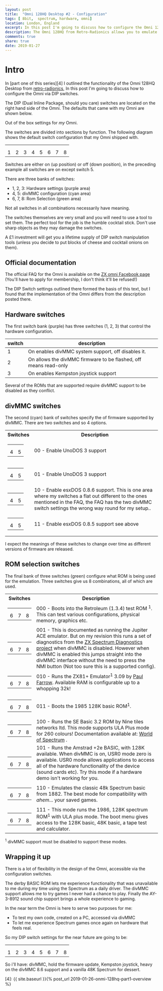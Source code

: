 ```yaml
---
layout: post
title:  "Omni 128HQ Desktop #2 - Configuration"
tags: [ 8bit,  spectrum, hardware, omni]
location: London, England
excerpt: In this post I'm going to discuss how to configure the Omni 128HQ Desktop via DIP switches.
description: The Omni 128HQ from Retro-Radionics allows you to emulate 48K, 128K Spectrums, ZX81 and other formats. The Omni is configured via DIP switches, in this article we discuss the available options. 
comments: true
share: true
date: 2019-01-27
---
```

# Intro

In [part one of this series][4] I outlined the functionality of the Omni 128HQ Desktop from [retro-radionics][1], In this post I'm going to discuss how to configure the Omni via DIP switches.

The DIP (Dual Inline Package, should you care) switches are located on the right hand side of the Omni. The defaults that came with my Omni are shown below.

<div class="dbImg zoom100 centeredImg" data-src="omni-128-desktop/omni_switches.png" alt="Picture of the default configuration settings for the DIP switches." ></div>

<div class="dbCaption">
Out of the box settings for <em>my</em> Omni.
</div>

The switches are divided into sections by function. The following diagram shows the default switch configuration that my Omni shipped with.

<table class="omni-dip">
    <tr>
    <td class="h"><div class="i"></div></td> <td class="h"><div class="i"></div></td><td class="h"><div class="i"></div></td><td class="d"><div class="i"></div></td>
    <td class="d"><div class="o"></div></td><td class="r"><div class="i"></div></td><td class="r"><div class="i"></div></td><td class="r"><div class="i"></div></td>
    </tr>
    <tr>
    <td class="h"><div class="o"></div></td> <td class="h"><div class="o"></div></td><td class="h"><div class="o"></div></td><td class="d"><div class="o"></div></td>
    <td class="d"><div class="i"></div></td><td class="r"><div class="o"></div></td><td class="r"><div class="o"></div></td><td class="r"><div class="o"></div></td>
    </tr>
    <tr>
    <td class="h">1</td><td class="h">2</td><td class="h">3</td><td class="d">4</td><td class="d">5</td><td class="r">6</td><td class="r">7</td><td class="r">8</td>
    </tr>
</table>

Switches are either on (up position) or off (down position), in the preceding example all switches are on except switch 5.

There are three banks of switches:

+ 1, 2, 3: Hardware settings (purple area)
+ 4, 5: divMMC configuration (cyan area)
+ 6, 7, 8: Rom Selection (green area)

Not all switches in all combinations necessarily have meaning.

The switches themselves are very small and you will need to use a tool to set them. The perfect tool for the job is the humble cocktail stick. Don't use sharp objects as they may damage the switches.

<div class="dbImg zoom50 centeredImg" data-src="omni-128-desktop/picks.png" alt="Picture of some cocktail sticks." ></div>

<div class="dbCaption">
A £1 investment will get you a lifetime supply of DIP switch manipulation tools (unless you decide to put blocks of cheese and cocktail onions on them).
</div>

## Official documentation

The official FAQ for the Omni is available on the [ZX omni Facebook page][3] (You'll have to apply for membership, I don't think it'll be refused!) 

The DIP Switch settings outlined there formed the basis of this text, but I found that the implementation of the Omni differs from the description posted there.


## Hardware switches

The first switch bank (purple) has three switches (1, 2, 3) that control the hardware configuration.

| switch | description |
| ------ | ----------- |
| 1 | On enables divMMC system support, off disables it. |
| 2 | On allows the divMMC firmware to be flashed, off means read-only |
| 3 | On enables Kempston joystick support |

Several of the ROMs that are supported require divMMC support to be disabled as they conflict.

## divMMC switches

The second (cyan) bank of switches specify the of firmware supported by divMMC. There are two switches and so 4 options.

<table>
    <tr>
        <th>Switches</th><th>Description</th>
    </tr>
    <tr>
        <td>
            <table class="omni-dip">
                <tr>
                    <td class="d"><div class="o"></div></td>
                    <td class="d"><div class="o"></div></td>
                </tr>
                <tr>
                    <td class="d"><div class="i"></div></td>
                    <td class="d"><div class="i"></div></td>
                </tr>
                <tr>
                    <td class="d">4</td>
                    <td class="d">5</td>
                </tr>
            </table>
        </td>
        <td> 00 - Enable UnoDOS 3 support </td>
    </tr>
    <tr>
        <td>
            <table class="omni-dip">
                <tr>
                    <td class="d"><div class="o"></div></td>
                    <td class="d"><div class="i"></div></td>
                </tr>
                <tr>
                    <td class="d"><div class="i"></div></td>
                    <td class="d"><div class="o"></div></td>
                </tr>
                <tr>
                    <td class="d">4</td>
                    <td class="d">5</td>
                </tr>
            </table>
        </td>
        <td> 01 - Enable UnoDOS 3 support </td>
    </tr>
    <tr>
        <td>
            <table class="omni-dip">
                <tr>
                    <td class="d"><div class="i"></div></td>
                    <td class="d"><div class="o"></div></td>
                </tr>
                <tr>
                    <td class="d"><div class="o"></div></td>
                    <td class="d"><div class="i"></div></td>
                </tr>
                <tr>
                    <td class="d">4</td>
                    <td class="d">5</td>
                </tr>
            </table>
        </td>
        <td> 10 - Enable  esxDOS 0.8.6 support. This is one area where my switches a flat out different to the ones mentioned in the FAQ, the FAQ has the two divMMC switch settings the wrong way round for my setup.. </td>
    </tr>

<tr>
        <td>
            <table class="omni-dip">
                <tr>
                    <td class="d"><div class="i"></div></td>
                    <td class="d"><div class="i"></div></td>
                </tr>
                <tr>
                    <td class="d"><div class="o"></div></td>
                    <td class="d"><div class="o"></div></td>
                </tr>
                <tr>
                    <td class="d">4</td>
                    <td class="d">5</td>
                </tr>
            </table>
        </td>
        <td> 11 - Enable  esxDOS 0.8.5 support see above

</table>

I expect the meanings of these switches to change over time as different versions of firmware are released.

## ROM selection switches

The final bank of  three switches (green) configure what ROM is being used for the emulation. Three switches give us 8 combinations, all of which are used.

<table>
    <tr>
        <th>Switches</th><th>Description</th>
    </tr>
    <tr>
        <td>
            <table class="omni-dip">
                <tr><td class="r"><div class="o"></div></td><td class="r"><div class="o"></div></td><td class="r"><div class="o"></div></td></tr>
                <tr><td class="r"><div class="i"></div></td><td class="r"><div class="i"></div></td><td class="r"><div class="i"></div></td></tr>
                <tr><td class="r">6</td><td class="r">7</td><td class="r">8</td></tr>
            </table>
        </td>
        <td> 000 -  Boots into the Retroleum (1.3.4) test ROM <sup>1</sup>. This can test various configurations, physical memory, graphics etc. </td>
    </tr>
    <tr>
        <td>
            <table class="omni-dip">
                <tr><td class="r"><div class="o"></div></td><td class="r"><div class="o"></div></td><td class="r"><div class="i"></div></td></tr>
                <tr><td class="r"><div class="i"></div></td><td class="r"><div class="i"></div></td><td class="r"><div class="o"></div></td></tr>
                <tr><td class="r">6</td><td class="r">7</td><td class="r">8</td></tr>
            </table>
        </td>
        <td> 001 - This is documented as running the Jupiter ACE emulator. But on my revision this runs a set of diagnostics from the <a href="https://github.com/brendanalford/zx-diagnostics/wiki">ZX Spectrum Diagnostics project</a> when divMMC is disabled. However when divMMC is enabled this jumps straight into the divMMC interface without the need to press the NMI button (Not too sure this is a supported config). </td>
    </tr>
    <tr>
        <td>
            <table class="omni-dip">
                <tr><td class="r"><div class="o"></div></td><td class="r"><div class="i"></div></td><td class="r"><div class="o"></div></td></tr>
                <tr><td class="r"><div class="i"></div></td><td class="r"><div class="o"></div></td><td class="r"><div class="i"></div></td></tr>
                <tr><td class="r">6</td><td class="r">7</td><td class="r">8</td></tr>
            </table>
        </td>
        <td> 010 - Runs the ZX81+ Emulator<sup>1</sup> 3.09 by <a href="http://www.fruitcake.plus.com/"> Paul Farrow</a>. Available RAM is configurable up to a whopping 32k!
        </td>
    </tr>
    <tr>
        <td>
            <table class="omni-dip">
                <tr><td class="r"><div class="o"></div></td><td class="r"><div class="i"></div></td><td class="r"><div class="i"></div></td></tr>
                <tr><td class="r"><div class="i"></div></td><td class="r"><div class="o"></div></td><td class="r"><div class="o"></div></td></tr>
                <tr><td class="r">6</td><td class="r">7</td><td class="r">8</td></tr>
            </table>
        </td>
        <td> 011 - Boots the 1985 128K basic ROM<sup>1</sup>.</td>
    </tr>
    <tr>
        <td>
            <table class="omni-dip">
                <tr><td class="r"><div class="i"></div></td><td class="r"><div class="o"></div></td><td class="r"><div class="o"></div></td></tr>
                <tr><td class="r"><div class="o"></div></td><td class="r"><div class="i"></div></td><td class="r"><div class="i"></div></td></tr>
                <tr><td class="r">6</td><td class="r">7</td><td class="r">8</td></tr>
            </table>
        </td>
        <td> 100 - Runs the  SE Basic 3.2 ROM by Nine tiles networks ltd. This mode supports ULA Plus mode for 260 colours! Documentation available at: <a href="http://www.worldofspectrum.org/infoseekid.cgi?id=0027510">World of Spectrum</a> .
        </td>
    </tr>
    <tr>
        <td>
            <table class="omni-dip">
                <tr><td class="r"><div class="i"></div></td><td class="r"><div class="o"></div></td><td class="r"><div class="i"></div></td></tr>
                <tr><td class="r"><div class="o"></div></td><td class="r"><div class="i"></div></td><td class="r"><div class="o"></div></td></tr>
                <tr><td class="r">6</td><td class="r">7</td><td class="r">8</td></tr>
            </table>
        </td>
        <td> 101 - Runs the Amstrad +2e BASIC, with 128K available. When divMMC is on, USR0 mode zero is available. USR0 mode allows applications to access all of the hardware functionality of the device (sound cards etc). Try this mode if a hardware demo isn't working for you.   </td>
    </tr>
    <tr>
        <td>
            <table class="omni-dip">
                <tr><td class="r"><div class="i"></div></td><td class="r"><div class="i"></div></td><td class="r"><div class="o"></div></td></tr>
                <tr><td class="r"><div class="o"></div></td><td class="r"><div class="o"></div></td><td class="r"><div class="i"></div></td></tr>
                <tr><td class="r">6</td><td class="r">7</td><td class="r">8</td></tr>
            </table>
        </td>
        <td> 110 - Emulates the classic 48k Spectrum basic from 1882. The best mode for compatibility with <em>ahem...</em> your saved games. </td>
    </tr>
    <tr>
        <td>
            <table class="omni-dip">
                <tr><td class="r"><div class="i"></div></td><td class="r"><div class="i"></div></td><td class="r"><div class="i"></div></td></tr>
                <tr><td class="r"><div class="o"></div></td><td class="r"><div class="o"></div></td><td class="r"><div class="o"></div></td></tr>
                <tr><td class="r">6</td><td class="r">7</td><td class="r">8</td></tr>
            </table>
        </td>
        <td> 111 -  This mode runs the 1986, 128K spectrum ROM<sup>1</sup> with ULA plus mode. The boot menu gives access to the 128K basic, 48K basic, a tape test and calculator.
        </td>
    </tr>
</table>

<sup>1</sup> divMMC support must be disabled to support these modes.

## Wrapping it up

There is a lot of flexibility in the design of the Omni, accessible via the configuration switches.

The derby BASIC ROM lets me experience functionality that was  unavailable to me during my time using the Spectrum as a daily driver. The divMMC support allows me to try games I never had a chance to play. Finally the AY-3-8912 sound chip support brings a whole experience to gaming.

In the near term the Omni is here to serve two purposes for me:

+ To test my own code, created on a PC, accessed via divMMC
+ To let me experience Spectrum games once again on hardware that feels real.

So my DIP switch settings for the near future are going to be:

<table class="omni-dip">
    <tr>
    <td class="h"><div class="i"></div></td> <td class="h"><div class="o"></div></td><td class="h"><div class="i"></div></td><td class="d"><div class="i"></div></td>
    <td class="d"><div class="i"></div></td><td class="r"><div class="i"></div></td><td class="r"><div class="i"></div></td><td class="r"><div class="o"></div></td>
    </tr>
    <tr>
    <td class="h"><div class="o"></div></td> <td class="h"><div class="i"></div></td><td class="h"><div class="o"></div></td><td class="d"><div class="o"></div></td>
    <td class="d"><div class="o"></div></td><td class="r"><div class="o"></div></td><td class="r"><div class="o"></div></td><td class="r"><div class="i"></div></td>
    </tr>
    <tr>
    <td class="h">1</td><td class="h">2</td><td class="h">3</td><td class="d">4</td><td class="d">5</td><td class="r">6</td><td class="r">7</td><td class="r">8</td>
    </tr>
</table>

So i'll have: divMMC, hold the firmware update, Kempston joystick, heavy on the divMMC 8.6 support and a vanilla 48K Spectrum for dessert.

[1]: https://retroradionics.co.uk/
[2]: https://github.com/brendanalford/zx-diagnostics/wiki
[3]: https://www.facebook.com/groups/519934131721262/files/
[4]: {{ site.baseurl }}{% post_url 2019-01-26-onmi-128hq-part1-overview %}